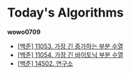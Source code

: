 # Today's Algorithms

**wowo0709**

* [[백준] 11053. 가장 긴 증가하는 부분 수열](https://www.acmicpc.net/problem/11053)
* [[백준] 11054. 가장 긴 바이토닉 부분 수열](https://www.acmicpc.net/problem/11054) 
* [[백준] 14502. 연구소](https://www.acmicpc.net/problem/14502)